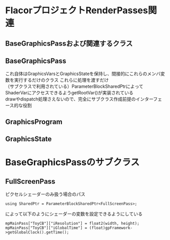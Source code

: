 # FlacorプロジェクトRenderPasses関連

## BaseGraphicsPassおよび関連するクラス

## BaseGraphicsPass
これ自体はGraphicsVarsとGraphicsStateを保持し、間接的にこれらのメンバ変数を実行するだけのクラス  これらに処理を渡すだけ  
（サブクラスで利用されている）ParameterBlockSharedPtrによってShaderVarにアクセスできるようgetRootVar()が実装されている  
drawやdispatch処理さえないので、完全にサブクラス作成前提のインターフェース的な役割  


## GraphicsProgram

## GraphicsState

# BaseGraphicsPassのサブクラス

## FullScreenPass
ピクセルシェーダーのみ扱う場合のパス  

    using SharedPtr = ParameterBlockSharedPtr<FullScreenPass>;
によって以下のようにシェーダーの変数を設定できるようにしている  

    mpMainPass["ToyCB"]["iResolution"] = float2(width, height);
    mpMainPass["ToyCB"]["iGlobalTime"] = (float)gpFramework->getGlobalClock().getTime();


<!--stackedit_data:
eyJoaXN0b3J5IjpbMTYzMjkyOTEyMiwzMjg3NjgwNjUsMTMxMD
AwNDAyOCwxOTM0MTgzNTgxLC0yMDAwNjM0OTMxLDE2ODc3OTY3
OTIsLTIwOTE4MDIzNjldfQ==
-->